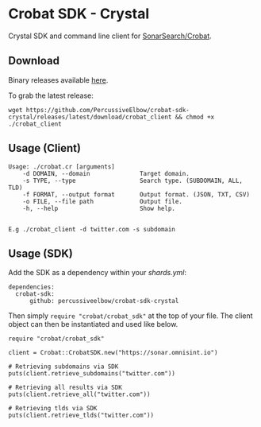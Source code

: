 # Crobat SDK - Crystal

Crystal SDK and command line client for [SonarSearch/Crobat](https://github.com/Cgboal/SonarSearch).

## Download
Binary releases available [here](https://github.com/PercussiveElbow/crobat-sdk-crystal/releases).

To grab the latest release:

```wget https://github.com/PercussiveElbow/crobat-sdk-crystal/releases/latest/download/crobat_client && chmod +x ./crobat_client```

## Usage (Client)

```
Usage: ./crobat.cr [arguments]
    -d DOMAIN, --domain              Target domain.
    -s TYPE, --type                  Search type. (SUBDOMAIN, ALL, TLD)
    -f FORMAT, --output format       Output format. (JSON, TXT, CSV)
    -o FILE, --file path             Output file.
    -h, --help                       Show help.


E.g ./crobat_client -d twitter.com -s subdomain
```


## Usage (SDK)
Add the SDK as a dependency within your _shards.yml_:
```
dependencies:
  crobat-sdk:
      github: percussiveelbow/crobat-sdk-crystal
```
Then simply  `require "crobat/crobat_sdk"` at the top of your file.
The client object can then be instantiated and used like below. 
```
require "crobat/crobat_sdk"

client = Crobat::CrobatSDK.new("https://sonar.omnisint.io")

# Retrieving subdomains via SDK
puts(client.retrieve_subdomains("twitter.com"))

# Retrieving all results via SDK
puts(client.retrieve_all("twitter.com"))

# Retrieving tlds via SDK
puts(client.retrieve_tlds("twitter.com"))
```